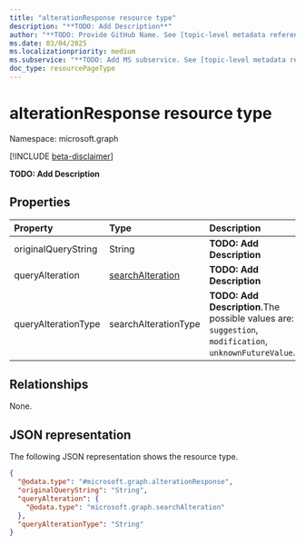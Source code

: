 ```yaml
---
title: "alterationResponse resource type"
description: "**TODO: Add Description**"
author: "**TODO: Provide GitHub Name. See [topic-level metadata reference](https://aka.ms/msgo?pagePath=Document-APIs/Guidelines/Metadata)**"
ms.date: 03/04/2025
ms.localizationpriority: medium
ms.subservice: "**TODO: Add MS subservice. See [topic-level metadata reference](https://aka.ms/msgo?pagePath=Document-APIs/Guidelines/Metadata)**"
doc_type: resourcePageType
---
```


# alterationResponse resource type

Namespace: microsoft.graph

[!INCLUDE [beta-disclaimer](../../includes/beta-disclaimer.md)]

**TODO: Add Description**


## Properties
|Property|Type|Description|
|:---|:---|:---|
|originalQueryString|String|**TODO: Add Description**|
|queryAlteration|[searchAlteration](../resources/searchalteration.md)|**TODO: Add Description**|
|queryAlterationType|searchAlterationType|**TODO: Add Description**.The possible values are: `suggestion`, `modification`, `unknownFutureValue`.|

## Relationships
None.

## JSON representation
The following JSON representation shows the resource type.
<!-- {
  "blockType": "resource",
  "@odata.type": "microsoft.graph.alterationResponse"
}
-->
``` json
{
  "@odata.type": "#microsoft.graph.alterationResponse",
  "originalQueryString": "String",
  "queryAlteration": {
    "@odata.type": "microsoft.graph.searchAlteration"
  },
  "queryAlterationType": "String"
}
```

